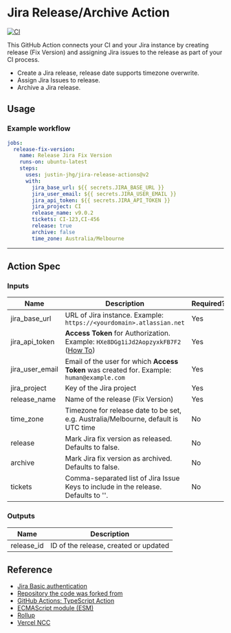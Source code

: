 # Jira Release/Archive Action

[![CI](https://github.com/Justin-JHG/jira-release-actions/actions/workflows/ci.yml/badge.svg?branch=main)](https://github.com/Justin-JHG/jira-release-actions/actions/workflows/ci.yml)

This GitHub Action connects your CI and your Jira instance by creating release (Fix Version) and assigning Jira issues to the release as part of your CI process.

- Create a Jira release, release date supports timezone overwrite.
- Assign Jira Issues to release.
- Archive a Jira release.

## Usage

### Example workflow

```yaml
jobs:
  release-fix-version:
    name: Release Jira Fix Version
    runs-on: ubuntu-latest
    steps:
      uses: justin-jhg/jira-release-actions@v2
      with:
        jira_base_url: ${{ secrets.JIRA_BASE_URL }}
        jira_user_email: ${{ secrets.JIRA_USER_EMAIL }}
        jira_api_token: ${{ secrets.JIRA_API_TOKEN }}
        jira_project: CI
        release_name: v9.0.2
        tickets: CI-123,CI-456
        release: true
        archive: false
        time_zone: Australia/Melbourne
```

---

## Action Spec

### Inputs

| Name            | Description                                                                                                                                          | Required? | Type    |
| --------------- | ---------------------------------------------------------------------------------------------------------------------------------------------------- | --------- | ------- |
| jira_base_url   | URL of Jira instance. Example: `https://<yourdomain>.atlassian.net`                                                                                  | Yes       | String  |
| jira_api_token  | **Access Token** for Authorization. Example: `HXe8DGg1iJd2AopzyxkFB7F2` ([How To](https://confluence.atlassian.com/cloud/api-tokens-938839638.html)) | Yes       | String  |
| jira_user_email | Email of the user for which **Access Token** was created for. Example: `human@example.com`                                                           | Yes       | String  |
| jira_project    | Key of the Jira project                                                                                                                              | Yes       | String  |
| release_name    | Name of the release (Fix Version)                                                                                                                    | Yes       | String  |
| time_zone       | Timezone for release date to be set, e.g. Australia/Melbourne, default is UTC time                                                                   | No        | String  |
| release         | Mark Jira fix version as released. Defaults to false.                                                                                                | No        | Boolean |
| archive         | Mark Jira fix version as archived. Defaults to false.                                                                                                | No        | Boolean |
| tickets         | Comma-separated list of Jira Issue Keys to include in the release. Defaults to ''.                                                                   | No        | String  |

### Outputs

| Name       | Description                           |
| ---------- | ------------------------------------- |
| release_id | ID of the release, created or updated |

## Reference

- [Jira Basic authentication](https://developer.atlassian.com/server/jira/platform/basic-authentication/)
- [Repository the code was forked from](https://github.com/StalemateInc/jira-release-action)
- [GitHub Actions: TypeScript Action](https://github.com/actions/typescript-action)
- [ECMAScript module (ESM)](https://nodejs.org/api/esm.html)
- [Rollup](https://rollupjs.org)
- [Vercel NCC](https://github.com/vercel/ncc)
